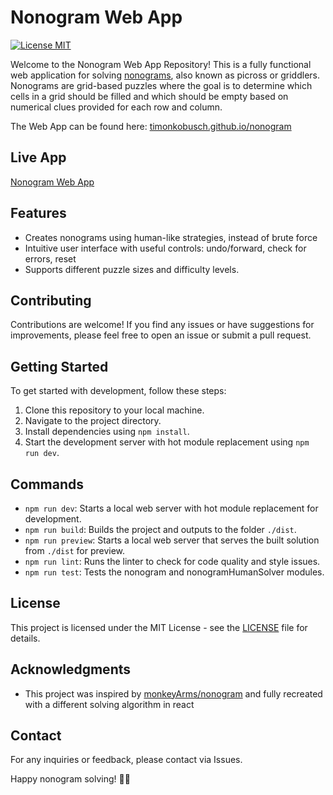 # Nonogram Web App

[![License MIT](https://img.shields.io/badge/licence-MIT-3498db.svg?style=popout-square)](https://choosealicense.com/licenses/mit/)

Welcome to the Nonogram Web App Repository! This is a fully functional web application for solving [nonograms](https://en.wikipedia.org/wiki/Nonogram), also known as picross or griddlers. Nonograms are grid-based puzzles where the goal is to determine which cells in a grid should be filled and which should be empty based on numerical clues provided for each row and column.

The Web App can be found here:
[timonkobusch.github.io/nonogram](https://timonkobusch.github.io/nonogram)

## Live App

[Nonogram Web App](https://timonkobusch.github.io/nonogram)

## Features

-   Creates nonograms using human-like strategies, instead of brute force
-   Intuitive user interface with useful controls: undo/forward, check for errors, reset
-   Supports different puzzle sizes and difficulty levels.

## Contributing

Contributions are welcome! If you find any issues or have suggestions for improvements, please feel free to open an issue or submit a pull request.

## Getting Started

To get started with development, follow these steps:

1. Clone this repository to your local machine.
2. Navigate to the project directory.
3. Install dependencies using `npm install`.
4. Start the development server with hot module replacement using `npm run dev`.

## Commands

-   `npm run dev`: Starts a local web server with hot module replacement for development.
-   `npm run build`: Builds the project and outputs to the folder `./dist`.
-   `npm run preview`: Starts a local web server that serves the built solution from `./dist` for preview.
-   `npm run lint`: Runs the linter to check for code quality and style issues.
-   `npm run test`: Tests the nonogram and nonogramHumanSolver modules.

## License

This project is licensed under the MIT License - see the [LICENSE](LICENSE) file for details.

## Acknowledgments

-   This project was inspired by [monkeyArms/nonogram](https://github.com/monkeyArms/nonogram) and fully recreated with a different solving algorithm in react

## Contact

For any inquiries or feedback, please contact via Issues.

Happy nonogram solving! 🧩✨
